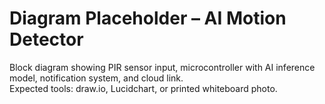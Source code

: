 # Diagram Placeholder – AI Motion Detector

Block diagram showing PIR sensor input, microcontroller with AI inference model, notification system, and cloud link.  
Expected tools: draw.io, Lucidchart, or printed whiteboard photo.
